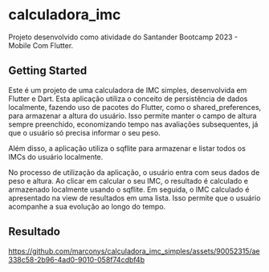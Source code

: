 # calculadora_imc

Projeto desenvolvido como atividade do Santander Bootcamp 2023 - Mobile Com Flutter.

## Getting Started

Este é um projeto de uma calculadora de IMC simples, desenvolvida em Flutter e Dart. Esta aplicação utiliza o conceito de persistência de dados localmente, fazendo uso de pacotes do Flutter, como o shared_preferences, para armazenar a altura do usuário. Isso permite manter o campo de altura sempre preenchido, economizando tempo nas avaliações subsequentes, já que o usuário só precisa informar o seu peso.

Além disso, a aplicação utiliza o sqflite para armazenar e listar todos os IMCs do usuário localmente.

No processo de utilização da aplicação, o usuário entra com seus dados de peso e altura. Ao clicar em calcular o seu IMC, o resultado é calculado e armazenado localmente usando o sqflite. Em seguida, o IMC calculado é apresentado na view de resultados em uma lista. Isso permite que o usuário acompanhe a sua evolução ao longo do tempo.

## Resultado

https://github.com/marconys/calculadora_imc_simples/assets/90052315/ae338c58-2b96-4ad0-9010-058f74cdbf4b

